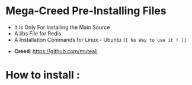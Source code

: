 # Mega-Creed Pre-Installing Files

* It is Only For Installing the Main Source
* A libs File for Redis
* A Installation Commands for Linux - Ubuntu
``` [[ No Way to use it ! ]] ```
- **Creed**: https://github.com/muteall

# How to install :

